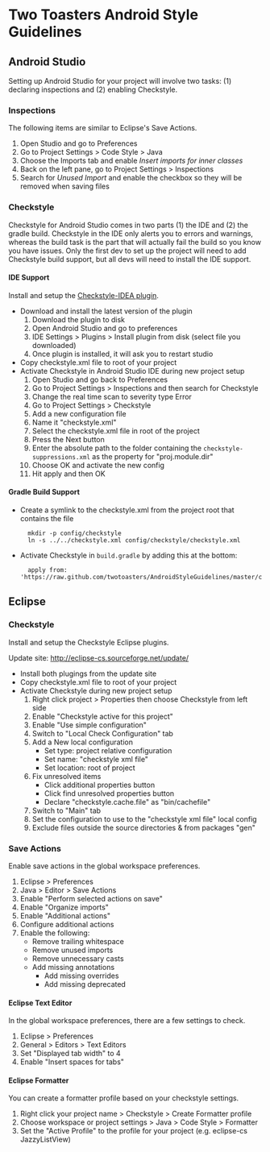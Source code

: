 # Two Toasters Android Style Guidelines

## Android Studio

Setting up Android Studio for your project will involve two tasks: (1) declaring inspections and (2) enabling Checkstyle.

### Inspections

The following items are similar to Eclipse's Save Actions.

1. Open Studio and go to Preferences
2. Go to Project Settings > Code Style > Java
3. Choose the Imports tab and enable *Insert imports for inner classes*
4. Back on the left pane, go to Project Settings > Inspections
5. Search for *Unused Import* and enable the checkbox so they will be removed when saving files

### Checkstyle

Checkstyle for Android Studio comes in two parts (1) the IDE and (2) the gradle build. Checkstyle in the IDE only alerts you to errors and warnings, whereas the build task is the part that will actually fail the build so you know you have issues. Only the first dev to set up the project will need to add Checkstyle build support, but all devs will need to install the IDE support.

#### IDE Support

Install and setup the [Checkstyle-IDEA plugin](http://plugins.jetbrains.com/plugin/1065).

- Download and install the latest version of the plugin
	1. Download the plugin to disk
	2. Open Android Studio and go to preferences
	3. IDE Settings > Plugins > Install plugin from disk (select file you downloaded)
	4. Once plugin is installed, it will ask you to restart studio
- Copy checkstyle.xml file to root of your project
- Activate Checkstyle in Android Studio IDE during new project setup
	1. Open Studio and go back to Preferences
	2. Go to Project Settings > Inspections and then search for Checkstyle
	3. Change the real time scan to severity type Error
	4. Go to Project Settings > Checkstyle
	5. Add a new configuration file
	6. Name it "checkstyle.xml"
	7. Select the checkstyle.xml file in root of the project
	8. Press the Next button
	9. Enter the absolute path to the folder containing the `checkstyle-suppressions.xml` as the property for "proj.module.dir"
	10. Choose OK and activate the new config
	11. Hit apply and then OK

#### Gradle Build Support

- Create a symlink to the checkstyle.xml from the project root that contains the file

        mkdir -p config/checkstyle  
        ln -s ../../checkstyle.xml config/checkstyle/checkstyle.xml

- Activate Checkstyle in `build.gradle` by adding this at the bottom:

        apply from: 'https://raw.github.com/twotoasters/AndroidStyleGuidelines/master/checkstyle.gradle'

## Eclipse

### Checkstyle

Install and setup the Checkstyle Eclipse plugins.
	
Update site: <http://eclipse-cs.sourceforge.net/update/>
	
- Install both plugings from the update site
- Copy checkstyle.xml file to root of your project
- Activate Checkstyle during new project setup
	1. Right click project > Properties then choose Checkstyle from left side
	2. Enable "Checkstyle active for this project"
	3. Enable "Use simple configuration"
	4. Switch to "Local Check Configuration" tab
	5. Add a New local configuration
		- Set type: project relative configuration
		- Set name: "checkstyle xml file"
		- Set location: root of project
	6. Fix unresolved items
		- Click additional properties button
		- Click find unresolved properties button
		- Declare "checkstyle.cache.file" as "bin/cachefile"
	7. Switch to "Main" tab
	8. Set the configuration to use to the "checkstyle xml file" local config
	9. Exclude files outside the source directories & from packages "gen"

### Save Actions

Enable save actions in the global workspace preferences.

1. Eclipse > Preferences
2. Java > Editor > Save Actions
3. Enable "Perform selected actions on save"
4. Enable "Organize imports"
5. Enable "Additional actions"
6. Configure additional actions
7. Enable the following:
	- Remove trailing whitespace
	- Remove unused imports
	- Remove unnecessary casts
	- Add missing annotations
		- Add missing overrides
		- Add missing deprecated

#### Eclipse Text Editor

In the global workspace preferences, there are a few settings to check.

1. Eclipse > Preferences
2. General > Editors > Text Editors
3. Set "Displayed tab width" to 4
4. Enable "Insert spaces for tabs"

#### Eclipse Formatter

You can create a formatter profile based on your checkstyle settings.

1. Right click your project name > Checkstyle > Create Formatter profile
2. Choose workspace or project settings > Java > Code Style > Formatter
3. Set the "Active Profile" to the profile for your project (e.g. eclipse-cs JazzyListView)
